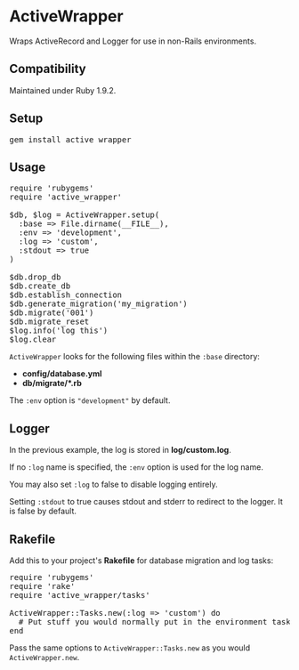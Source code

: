 ActiveWrapper
=============

Wraps ActiveRecord and Logger for use in non-Rails environments.

Compatibility
-------------

Maintained under Ruby 1.9.2.

Setup
-----

<pre>
gem install active_wrapper
</pre>

Usage
-----

<pre>
require 'rubygems'
require 'active_wrapper'

$db, $log = ActiveWrapper.setup(
  :base => File.dirname(__FILE__),
  :env => 'development',
  :log => 'custom',
  :stdout => true
)

$db.drop_db
$db.create_db
$db.establish_connection
$db.generate_migration('my_migration')
$db.migrate('001')
$db.migrate_reset
$log.info('log this')
$log.clear
</pre>

<code>ActiveWrapper</code> looks for the following files within the <code>:base</code> directory:

* <b>config/database.yml</b>
* <b>db/migrate/*.rb</b>

The <code>:env</code> option is <code>"development"</code> by default.

Logger
------

In the previous example, the log is stored in <b>log/custom.log</b>.

If no <code>:log</code> name is specified, the <code>:env</code> option is used for the log name.

You may also set <code>:log</code> to false to disable logging entirely.

Setting <code>:stdout</code> to true causes stdout and stderr to redirect to the logger. It is false by default.

Rakefile
--------

Add this to your project's <b>Rakefile</b> for database migration and log tasks:

<pre>
require 'rubygems'
require 'rake'
require 'active_wrapper/tasks'

ActiveWrapper::Tasks.new(:log => 'custom') do
  # Put stuff you would normally put in the environment task here
end
</pre>

Pass the same options to <code>ActiveWrapper::Tasks.new</code> as you would <code>ActiveWrapper.new</code>.